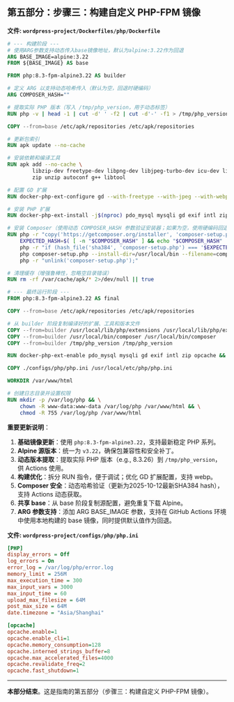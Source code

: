 ## 第五部分：步骤三：构建自定义 PHP-FPM 镜像

**文件: `wordpress-project/Dockerfiles/php/Dockerfile`**

```dockerfile
# --- 构建阶段 ---
# 使用ARG参数支持动态传入base镜像地址，默认为alpine:3.22作为回退
ARG BASE_IMAGE=alpine:3.22
FROM ${BASE_IMAGE} AS base

FROM php:8.3-fpm-alpine3.22 AS builder

# 定义 ARG 以支持动态哈希传入（默认为空，回退时硬编码）
ARG COMPOSER_HASH=""

# 提取实际 PHP 版本（写入 /tmp/php_version，用于动态标签）
RUN php -v | head -1 | cut -d' ' -f2 | cut -d'-' -f1 > /tmp/php_version || echo "8.3" > /tmp/php_version

COPY --from=base /etc/apk/repositories /etc/apk/repositories

# 更新包索引
RUN apk update --no-cache

# 安装依赖和编译工具
RUN apk add --no-cache \
        libzip-dev freetype-dev libpng-dev libjpeg-turbo-dev icu-dev libwebp-dev git \
        zip unzip autoconf g++ libtool

# 配置 GD 扩展
RUN docker-php-ext-configure gd --with-freetype --with-jpeg --with-webp

# 安装 PHP 扩展
RUN docker-php-ext-install -j$(nproc) pdo_mysql mysqli gd exif intl zip opcache

# 安装 Composer（使用动态 COMPOSER_HASH 参数验证安装器；如果为空，使用硬编码回退）
RUN php -r "copy('https://getcomposer.org/installer', 'composer-setup.php');" && \
    EXPECTED_HASH=$( [ -n "$COMPOSER_HASH" ] && echo "$COMPOSER_HASH" || echo "ed0feb545ba87161262f2d45a633e34f591ebb3381f2e0063c345ebea4d228dd0043083717770234ec00c5a9f9593792" ) && \
    php -r "if (hash_file('sha384', 'composer-setup.php') === '$EXPECTED_HASH') { echo 'Installer verified'; } else { echo 'Installer corrupt'; unlink('composer-setup.php'); exit(1); }; echo PHP_EOL;" && \
    php composer-setup.php --install-dir=/usr/local/bin --filename=composer && \
    php -r "unlink('composer-setup.php');"

# 清理缓存（增强鲁棒性，忽略空目录错误）
RUN rm -rf /var/cache/apk/* 2>/dev/null || true

# --- 最终运行阶段 ---
FROM php:8.3-fpm-alpine3.22 AS final

COPY --from=base /etc/apk/repositories /etc/apk/repositories

# 从 builder 阶段复制编译好的扩展、工具和版本文件
COPY --from=builder /usr/local/lib/php/extensions /usr/local/lib/php/extensions
COPY --from=builder /usr/local/bin/composer /usr/local/bin/composer
COPY --from=builder /tmp/php_version /tmp/php_version

RUN docker-php-ext-enable pdo_mysql mysqli gd exif intl zip opcache && rm -rf /var/cache/apk/* 2>/dev/null || true

COPY ./configs/php/php.ini /usr/local/etc/php/php.ini

WORKDIR /var/www/html

# 创建日志目录并设置权限
RUN mkdir -p /var/log/php && \
    chown -R www-data:www-data /var/log/php /var/www/html && \
    chmod -R 755 /var/log/php /var/www/html
```

**重要更新说明**：
1. **基础镜像更新**：使用 `php:8.3-fpm-alpine3.22`，支持最新稳定 PHP 系列。
2. **Alpine 源版本**：统一为 `v3.22`，确保包兼容性和安全补丁。
3. **动态版本提取**：提取实际 PHP 版本（e.g., 8.3.26）到 `/tmp/php_version`，供 Actions 使用。
4. **构建优化**：拆分 RUN 指令，便于调试；优化 GD 扩展配置，支持 webp。
5. **Composer 安全**：动态哈希验证（更新为2025-10-12最新SHA384 hash），支持 Actions 动态获取。
6. **共享 base**：从 base 阶段复制源配置，避免重复下载 Alpine。
7. **ARG 参数支持**：添加 ARG BASE_IMAGE 参数，支持在 GitHub Actions 环境中使用本地构建的 base 镜像，同时提供默认值作为回退。

**文件: `wordpress-project/configs/php/php.ini`**

```ini
[PHP]
display_errors = Off
log_errors = On
error_log = /var/log/php/error.log
memory_limit = 256M
max_execution_time = 300
max_input_vars = 3000
max_input_time = 60
upload_max_filesize = 64M
post_max_size = 64M
date.timezone = "Asia/Shanghai"

[opcache]
opcache.enable=1
opcache.enable_cli=1
opcache.memory_consumption=128
opcache.interned_strings_buffer=8
opcache.max_accelerated_files=4000
opcache.revalidate_freq=2
opcache.fast_shutdown=1
```

---

**本部分结束**。这是指南的第五部分（步骤三：构建自定义 PHP-FPM 镜像）。